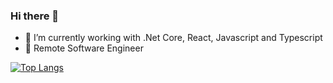 ### Hi there 👋

- 🔭 I’m currently working with .Net Core, React, Javascript and Typescript
- 🦄 Remote Software Engineer 

[![Top Langs](https://github-readme-stats.vercel.app/api/top-langs/?username=ByteDecoder&layout=compact)](https://github.com/ByteDecoder/github-readme-stats)


